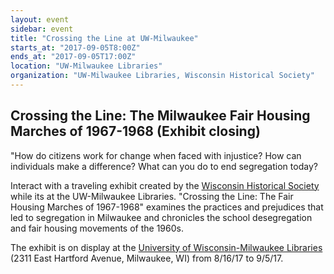 ```yaml
---
layout: event
sidebar: event
title: "Crossing the Line at UW-Milwaukee"
starts_at: "2017-09-05T8:00Z"
ends_at: "2017-09-05T17:00Z"
location: "UW-Milwaukee Libraries"
organization: "UW-Milwaukee Libraries, Wisconsin Historical Society"
---
```


## Crossing the Line: The Milwaukee Fair Housing Marches of 1967-1968 (Exhibit closing)

"How do citizens work for change when faced with injustice? How can individuals make a difference? What can you do to end segregation today?

Interact with a traveling exhibit created by the [Wisconsin Historical Society](https://www.wisconsinhistory.org/calendar/series/43/crossing-the-line) while its at the UW-Milwaukee Libraries. "Crossing the Line: The Fair Housing Marches of 1967-1968" examines the practices and prejudices that led to segregation in Milwaukee and chronicles the school desegregation and fair housing movements of the 1960s.       

The exhibit is on display at the [University of Wisconsin-Milwaukee Libraries](http://uwm.edu/libraries/) (2311 East Hartford Avenue, Milwaukee, WI) from 8/16/17 to 9/5/17.
